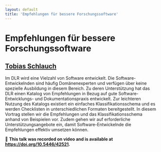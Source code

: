 ```yaml
---
layout: default
title: 'Empfehlungen für bessere Forschungssoftware'
---
```


# Empfehlungen für bessere Forschungssoftware

## [Tobias Schlauch](../../speaker/VKUDXE/)

Im DLR wird eine Vielzahl von Software entwickelt. Die Software-Entwickelnden sind häufig Domänenexperten und verfügen über keine spezielle Ausbildung in diesem Bereich. Zu deren Unterstützung hat das DLR einen Katalog von Empfehlungen in Bezug auf gute Software-Entwicklungs- und Dokumentationspraxis entwickelt. Zur leichteren Nutzung des Katalogs existiert ein einfaches Klassifikationsschema und es werden Checklisten in unterschiedlichen Formaten bereitgestellt.  In diesem Vortrag stellen wir die Empfehlungen und das Klassifikationsschema anhand von Beispielen vor. Zudem gehen wir auf erforderliche Unterstützungsangebote ein, damit Software-Entwickelnde die Empfehlungen effektiv umsetzen können.

🎥 **This talk was recorded on video and is available at <https://doi.org/10.5446/42521>.**